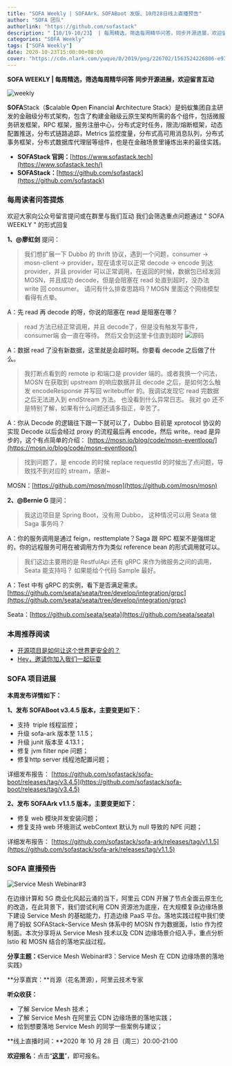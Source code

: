```yaml
---
title: "SOFA Weekly | SOFAArk、SOFABoot 发版、10月28日线上直播预告"
author: "SOFA 团队"
authorlink: "https://github.com/sofastack"
description: "【10/19-10/23】 | 每周精选，筛选每周精华问答，同步开源进展，欢迎留言互动。"
categories: "SOFA Weekly"
tags: ["SOFA Weekly"]
date: 2020-10-23T15:00:00+08:00
cover: "https://cdn.nlark.com/yuque/0/2019/png/226702/1563524226806-e93607a3-1b77-4ca2-8c3c-0384ab966154.png"
---
```


**SOFA WEEKLY | 每周精选，筛选每周精华问答**
**同步开源进展，欢迎留言互动**

![weekly](https://cdn.nlark.com/yuque/0/2019/jpeg/226702/1562925824761-fc720f21-9622-437b-a783-0b0729eda119.jpeg)

**SOFA**Stack（**S**calable **O**pen **F**inancial **A**rchitecture Stack）是蚂蚁集团自主研发的金融级分布式架构，包含了构建金融级云原生架构所需的各个组件，包括微服务研发框架，RPC 框架，服务注册中心，分布式定时任务，限流/熔断框架，动态配置推送，分布式链路追踪，Metrics 监控度量，分布式高可用消息队列，分布式事务框架，分布式数据库代理层等组件，也是在金融场景里锤炼出来的最佳实践。

- **SOFAStack 官网：**[https://www.sofastack.tech](https://www.sofastack.tech/)
- **SOFAStack：**[https://github.com/sofastack](https://github.com/sofastack)

### 每周读者问答提炼

欢迎大家向公众号留言提问或在群里与我们互动
我们会筛选重点问题通过 " SOFA WEEKLY " 的形式回复

**1、@廖虹剑** 提问：

> 我们想扩展一下 Dubbo 的 thrift 协议，遇到一个问题，consumer -> mosn-client -> provider，现在请求可以正常 decode -> encode 到达 provider，并且 provider 可以正常调用，在返回的时候，数据包已经发回 MOSN，并且成功 decode，但是会阻塞在 read 处直到超时，没办法 write 回 consumer。 请问有什么排查思路吗？MOSN 里面这个网络模型看得有点晕。

A：先 read 再 decode 的呀，你说的阻塞在 read 是阻塞在哪？

> read 方法已经正常调用，并且 decode了，但是没有触发写事件，consumer端 会一直在等待。 然后又会到这里卡住直到超时
> ![源码](https://cdn.nlark.com/yuque/0/2020/png/226702/1603443347425-b57afdc3-e2e6-43a6-a904-4caf22660a69.png)

A：数据 read 了没有新数据，这里就是会超时啊。你要看 decode 之后做了什么。

> 我打断点看到的 remote ip 和端口是 provider 端的。或者我换一个问法，MOSN 在获取到 upstream 的响应数据并且 decode 之后，是如何怎么触发 encodeResponse 并写回 writebuffer 的。我调试发现它 read 完数据之后无法进入到 endStream 方法。 也没看到什么异常日志。 我对 go 还不是特别了解，如果有什么问题还请多指正，辛苦了。

A：你从 Decode 的逻辑往下跟一下就可以了，Dubbo 目前是 xprotocol 协议的实现 Decode 以后会经过 proxy 的流程最后再 encode，然后 write。read 是异步的，这个有点简单的介绍：
[https://mosn.io/blog/code/mosn-eventloop/](https://mosn.io/blog/code/mosn-eventloop/)

> 找到问题了，是 encode 的时候 replace requestId 的时候出了点问题，导致找不到对应的 stream，感谢~

MOSN：[https://github.com/mosn/mosn](https://github.com/mosn/mosn)

**2、@Bernie G** 提问：

> 我这边项目是 Spring Boot，没有用 Dubbo， 这种情况可以用 Seata 做 Saga 事务吗？

A：你的服务调用是通过 feign，resttemplate？Saga 跟 RPC 框架不是强绑定的，你的远程服务可用在被调用方作为类似 reference bean 的形式调用就可以。

> 我们这边主要用的是 RestfulApi 还有 gRPC 来作为微服务之间的调用， Seata 能支持吗？ 如果能给个代码 Sample 最好。

A：Test 中有 gRPC 的实例，看下是否满足需求。
[https://github.com/seata/seata/tree/develop/integration/grpc](https://github.com/seata/seata/tree/develop/integration/grpc)

Seata：[https://github.com/seata/seata](https://github.com/seata/seata)

### 本周推荐阅读

- [开源项目是如何让这个世界更安全的？](https://mp.weixin.qq.com/s/dgjX__f6aH5j2X5W41hOWQ)
- [Hey，邀请你加入我们一起玩耍](https://mp.weixin.qq.com/s/WD6QT2-OETjP9R_6RHkdXg)

### SOFA 项目进展

**本周发布详情如下：**

**1、发布 SOFABoot v3.4.5 版本，主要变更如下：**

- 支持  triple 线程监控；
- 升级 sofa-ark 版本至 1.1.5；
- 升级 junit 版本至 4.13.1；
- 修复 jvm filter npe 问题；
- 修复http server 线程池配置问题；

详细发布报告：
[https://github.com/sofastack/sofa-boot/releases/tag/v3.4.5](https://github.com/sofastack/sofa-boot/releases/tag/v3.4.5)

**2、发布 SOFAArk v1.1.5 版本，主要变更如下：**

- 修复 web 模块并发安装问题；
- 修复支持 web 环境测试 webContext 默认为 null 导致的 NPE 问题；

详细发布报告：
[https://github.com/sofastack/sofa-ark/releases/tag/v1.1.5](https://github.com/sofastack/sofa-ark/releases/tag/v1.1.5)

### SOFA 直播预告

![Service Mesh Webinar#3](https://cdn.nlark.com/yuque/0/2020/png/226702/1603445005541-24fa183e-cf22-4d3e-9321-6c68fc66bc78.png)

在边缘计算和 5G 商业化风起云涌的当下，阿里云 CDN 开展了节点全面云原生化的改造，在此背景下，我们尝试利用 CDN 资源池为底座，在大规模复杂边缘场景下建设 Service Mesh 的基础能力，打造边缘 PaaS 平台。落地实践过程中我们使用了蚂蚁 SOFAStack–Service Mesh 体系中的 MOSN 作为数据面，Istio 作为控制面。本次分享将从 Service Mesh 技术以及 CDN 边缘场景介绍入手，重点分析 Istio 和 MOSN 结合的落地实战过程。

**分享主题：**《Service Mesh Webinar#3：Service Mesh 在 CDN 边缘场景的落地实践》

**分享嘉宾：**肖源（花名萧源），阿里云技术专家

**听众收获：**

- 了解 Service Mesh 技术；
- 了解 Service Mesh 在阿里云 CDN 边缘场景的落地实践；
- 给到想要落地 Service Mesh 的同学一些案例与建议；

**线上直播时间：**2020 年 10 月 28 日（周三）20:00-21:00

**欢迎报名**：点击“[**这里**](https://tech.antfin.com/community/live/1289)”，即可报名。
